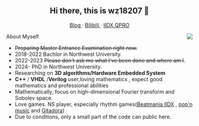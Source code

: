 <h2 align="center">Hi there, this is wz18207 👋</h2>

<p align="center">
  <a href="https://wz18207.github.io/">
  Blog
  </a>
  ·
  <a href="https://space.bilibili.com/381291245">
  Bilibili
  </a>
  ·
  <a href="https://webui.xepher.fun/static/assets/profile/Qp-ro.png">
  IIDX QPRO
  </a>
</p>

<img align="right" src="https://github-readme-stats.vercel.app/api?username=wz18207&show_icons=true&hide_border=true&theme=dark"/>


About Myself
- ~~Preparing Master Entrance Examination right now.~~ 
- 2018-2022 Bachlor in Northwest University.
- 2022-2023 ~~Please don't ask me what I've been done and where am I~~.
- 2024- PhD in Northwest University.
- Researching on **3D  algorithms/Hardware Embedded System**
-  **C++** / **VHDL** /**Verilog** user,loving mathematics , expect good mathematics and professional abilities
- Mathematically, focus on high-dimensional Fourier transform and Sobolev space.
- Love games. NS player, especially rhythm games([Beatmania IIDX](https://remywiki.com/Beatmania_IIDX_Information) , [pop'n music](https://remywiki.com/Pop%27n_music_Information) and [Gitadora](https://remywiki.com/GITADORA_Information))
- Due to conditions, only a small part of the code can public here.


